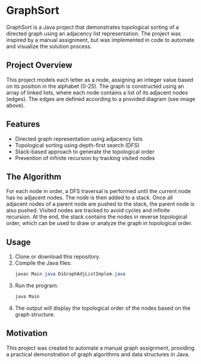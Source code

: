 # GraphSort

GraphSort is a Java project that demonstrates topological sorting of a directed graph using an adjacency list representation. The project was inspired by a manual assignment, but was implemented in code to automate and visualize the solution process.

## Project Overview
This project models each letter as a node, assigning an integer value based on its position in the alphabet (0-25). The graph is constructed using an array of linked lists, where each node contains a list of its adjacent nodes (edges). The edges are defined according to a provided diagram (see image above).

## Features
- Directed graph representation using adjacency lists
- Topological sorting using depth-first search (DFS)
- Stack-based approach to generate the topological order
- Prevention of infinite recursion by tracking visited nodes

## The Algorithm
For each node in order, a DFS traversal is performed until the current node has no adjacent nodes. The node is then added to a stack. Once all adjacent nodes of a parent node are pushed to the stack, the parent node is also pushed. Visited nodes are tracked to avoid cycles and infinite recursion. At the end, the stack contains the nodes in reverse topological order, which can be used to draw or analyze the graph in topological order.

## Usage
1. Clone or download this repository.
2. Compile the Java files:
   ```powershell
   javac Main.java DiGraphAdjListImplem.java
   ```
3. Run the program:
   ```powershell
   java Main
   ```
4. The output will display the topological order of the nodes based on the graph structure.

## Motivation
This project was created to automate a manual graph assignment, providing a practical demonstration of graph algorithms and data structures in Java.

